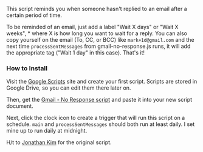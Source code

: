 This script reminds you when someone hasn't replied to an email after a certain period of time.

To be reminded of an email, just add a label "Wait X days" or "Wait X weeks", * where X is how long you want to wait for a reply. You can also copy yourself on the email (To, CC, or BCC) like ```mark+1d@gmail.com``` and the next time ```processSentMessages``` from gmail-no-response.js runs, it will add the appropriate tag ("Wait 1 day" in this case). That's it!

### How to Install

Visit the [Google Scripts](http://script.google.com) site and create your first script. Scripts are stored in Google Drive, so you can edit them there later on.

Then, get the [Gmail - No Response script](https://github.com/reitblatt/google-scripts/blob/master/gmail-no-response.js) and paste it into your new script document.

Next, click the clock icon to create a trigger that will run this script on a schedule. ```main``` and ```processSentMessages``` should both run at least daily. I set mine up to run daily at midnight.

H/t to [Jonathan Kim](http://jonathan-kim.com) for the original script.
